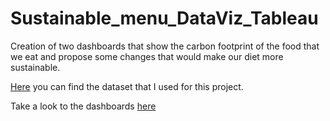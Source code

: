 # Sustainable_menu_DataViz_Tableau
Creation of two dashboards that show the carbon footprint of the food that we eat and propose some changes that would make our diet more sustainable.

[Here](https://ourworldindata.org/food-choice-vs-eating-local) you can find the dataset that I used for this project.

Take a look to the dashboards [here](https://public.tableau.com/views/ProgettoFoodEmission/Howtocreateamoresustainablemenu?:language=it-IT&publish=yes&:display_count=n&:origin=viz_share_link) 
